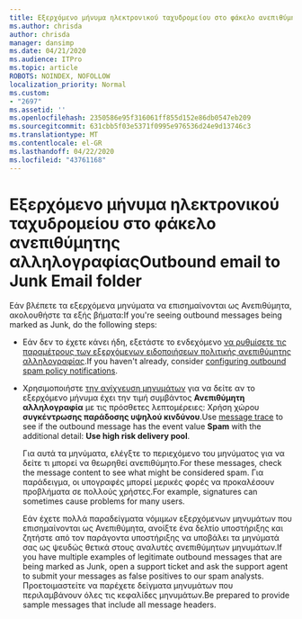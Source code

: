 ```yaml
---
title: Εξερχόμενο μήνυμα ηλεκτρονικού ταχυδρομείου στο φάκελο ανεπιθύμητης αλληλογραφίας
ms.author: chrisda
author: chrisda
manager: dansimp
ms.date: 04/21/2020
ms.audience: ITPro
ms.topic: article
ROBOTS: NOINDEX, NOFOLLOW
localization_priority: Normal
ms.custom:
- "2697"
ms.assetid: ''
ms.openlocfilehash: 2350586e95f316061ff855d152e86db0547eb209
ms.sourcegitcommit: 631cbb5f03e5371f0995e976536d24e9d13746c3
ms.translationtype: MT
ms.contentlocale: el-GR
ms.lasthandoff: 04/22/2020
ms.locfileid: "43761168"
---
```

# <a name="outbound-email-to-junk-email-folder"></a><span data-ttu-id="b689e-102">Εξερχόμενο μήνυμα ηλεκτρονικού ταχυδρομείου στο φάκελο ανεπιθύμητης αλληλογραφίας</span><span class="sxs-lookup"><span data-stu-id="b689e-102">Outbound email to Junk Email folder</span></span>

<span data-ttu-id="b689e-103">Εάν βλέπετε τα εξερχόμενα μηνύματα να επισημαίνονται ως Ανεπιθύμητα, ακολουθήστε τα εξής βήματα:</span><span class="sxs-lookup"><span data-stu-id="b689e-103">If you're seeing outbound messages being marked as Junk, do the following steps:</span></span>

- <span data-ttu-id="b689e-104">Εάν δεν το έχετε κάνει ήδη, εξετάστε το ενδεχόμενο [να ρυθμίσετε τις παραμέτρους των εξερχόμενων ειδοποιήσεων πολιτικής ανεπιθύμητης αλληλογραφίας](https://docs.microsoft.com/office365/securitycompliance/configure-the-outbound-spam-policy).</span><span class="sxs-lookup"><span data-stu-id="b689e-104">If you haven't already, consider [configuring outbound spam policy notifications](https://docs.microsoft.com/office365/securitycompliance/configure-the-outbound-spam-policy).</span></span>

- <span data-ttu-id="b689e-105">Χρησιμοποιήστε [την ανίχνευση μηνυμάτων](https://docs.microsoft.com/office365/securitycompliance/message-trace-scc) για να δείτε αν το εξερχόμενο μήνυμα έχει την τιμή συμβάντος **Ανεπιθύμητη αλληλογραφία** με τις πρόσθετες λεπτομέρειες: Χρήση χώρου **συγκέντρωσης παράδοσης υψηλού κινδύνου**.</span><span class="sxs-lookup"><span data-stu-id="b689e-105">Use [message trace](https://docs.microsoft.com/office365/securitycompliance/message-trace-scc) to see if the outbound message has the event value **Spam** with the additional detail: **Use high risk delivery pool**.</span></span>

  <span data-ttu-id="b689e-106">Για αυτά τα μηνύματα, ελέγξτε το περιεχόμενο του μηνύματος για να δείτε τι μπορεί να θεωρηθεί ανεπιθύμητο.</span><span class="sxs-lookup"><span data-stu-id="b689e-106">For these messages, check the message content to see what might be considered spam.</span></span> <span data-ttu-id="b689e-107">Για παράδειγμα, οι υπογραφές μπορεί μερικές φορές να προκαλέσουν προβλήματα σε πολλούς χρήστες.</span><span class="sxs-lookup"><span data-stu-id="b689e-107">For example, signatures can sometimes cause problems for many users.</span></span>

  <span data-ttu-id="b689e-108">Εάν έχετε πολλά παραδείγματα νόμιμων εξερχόμενων μηνυμάτων που επισημαίνονται ως Ανεπιθύμητα, ανοίξτε ένα δελτίο υποστήριξης και ζητήστε από τον παράγοντα υποστήριξης να υποβάλει τα μηνύματά σας ως ψευδώς θετικά στους αναλυτές ανεπιθύμητων μηνυμάτων.</span><span class="sxs-lookup"><span data-stu-id="b689e-108">If you have multiple examples of legitimate outbound messages that are being marked as Junk, open a support ticket and ask the support agent to submit your messages as false positives to our spam analysts.</span></span> <span data-ttu-id="b689e-109">Προετοιμαστείτε να παρέχετε δείγματα μηνυμάτων που περιλαμβάνουν όλες τις κεφαλίδες μηνυμάτων.</span><span class="sxs-lookup"><span data-stu-id="b689e-109">Be prepared to provide sample messages that include all message headers.</span></span>
